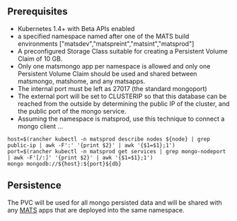 ## Prerequisites

- Kubernetes 1.4+ with Beta APIs enabled
- a specified namespace named after one of the MATS build environments ["matsdev","matspreint","matsint","matsprod"]
- A preconfigured Storage Class suitable for creating a Persistent Volume Claim of 10 GB.
- Only one matsmongo app per namespace is allowed and only one Persistent Volume Claim should be used and shared between matsmongo, matshome, and any matsapps.
- The internal port must be left as 27017 (the standard mongoport)
- The external port will be set to CLUSTERIP so that this database can be reached from the outside by determining the public IP of the cluster, and the public port of the mongo service.
- Assuming the namespace is matsprod, use this technique to connect a mongo client ...
```node=$(rancher kubectl -n matsprod get nodes | grep worker | head -1 | awk '{print $1}' | awk '{$1=$1};1')
host=$(rancher kubectl -n matsprod describe nodes ${node} | grep public-ip | awk -F':' '{print $2}' | awk '{$1=$1};1')
port=$(rancher kubectl -n matsprod get services | grep mongo-nodeport | awk -F'[/:]' '{print $2}' | awk '{$1=$1};1')
mongo mongodb://${host}:${port}${db}
```

## Persistence
The PVC will be used for all mongo persisted data and will be shared with any [MATS](https://www.esrl.noaa.gov/gsd/mats) apps that are deployed into the same namespace.
